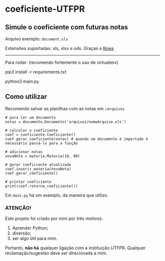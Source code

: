 # coeficiente-UTFPR

## Simule o coeficiente com futuras notas

Arquivo exemplo: `` document.xls ``

Extensões suportadas: xls, xlsx e ods. Graças a [Rows](https://github.com/turicas/rows)

---

Para rodar: (recomendo fortemente o uso de virtualenv)

pip3 install -r requirements.txt

python3 main.py

## Como utilizar
Recomendo salvar as planilhas com as notas em ``/arquivos``

    # para ler um documento
    notas = documento.Documento('arquivos/nomeArquivo.xls')

    # calcular o coeficiente
    coef = coeficiente.Coeficiente()
    coef.gerar_coeficiente(notas) # quando um documento é importado é necessário passá-lo para a função

    # adicionar notas
    novaNota = materia.Materia(10, 90)

    # gerar coeficiente atualizado
    coef.inserir_materia(novaNota)
    coef.gerar_coeficiente()

    # printar coeficiente
    print(coef.retorna_coeficiente())

Em ``main.py`` há um exemplo, da maneira que utilizo.

### ATENÇÃO!

Este projeto foi criado por mim por três motivos:

1. Aprender Python;
2. diversão;
3. ser algo útil para mim.

Portanto, **não há** qualquer ligação com a instituição UTFPR. Qualquer
reclamação/sugestão deve ser direcionada a mim.

